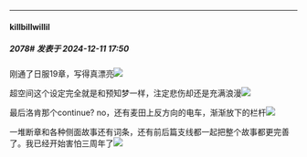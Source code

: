 ﻿
*****

####  killbillwillil  
##### 2078#       发表于 2024-12-11 17:50

刚通了日服19章，写得真漂亮<img src="https://static.saraba1st.com/image/smiley/face2017/135.png" referrerpolicy="no-referrer">

超空间这个设定完全就是和预知梦一样，注定悲伤却还是充满浪漫<img src="https://static.saraba1st.com/image/smiley/face2017/139.png" referrerpolicy="no-referrer">

最后洛肯那个continue? no，还有麦田上反方向的电车，渐渐放下的栏杆<img src="https://static.saraba1st.com/image/smiley/face2017/140.png" referrerpolicy="no-referrer">

一堆断章和各种侧面故事还有词条，还有前后篇支线都一起把整个故事都更完善了。我已经开始害怕三周年了<img src="https://static.saraba1st.com/image/smiley/face2017/138.png" referrerpolicy="no-referrer">


